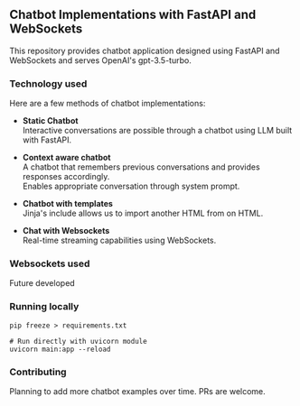 ## Chatbot Implementations with FastAPI and WebSockets


This repository provides chatbot application designed using FastAPI and WebSockets and serves OpenAI's gpt-3.5-turbo.

### Technology used
Here are a few methods of chatbot implementations:

-  **Static Chatbot** \
  Interactive conversations are possible through a chatbot using LLM built with FastAPI.

-  **Context aware chatbot** \
  A chatbot that remembers previous conversations and provides responses accordingly.</br>
  Enables appropriate conversation through system prompt.

-  **Chatbot with templates** \
  Jinja's include allows us to import another HTML from on HTML.

-  **Chat with Websockets** \
  Real-time streaming capabilities using WebSockets.

### Websockets used
Future developed


### Running locally
```shell
pip freeze > requirements.txt
```

```shell
# Run directly with uvicorn module
uvicorn main:app --reload
```


### Contributing
Planning to add more chatbot examples over time. PRs are welcome.